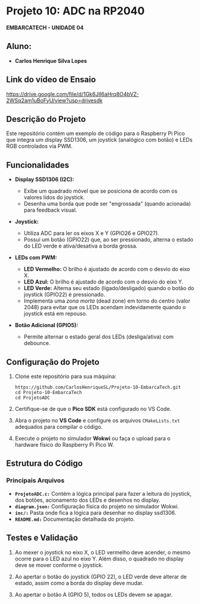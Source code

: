 # Projeto 10: **ADC na RP2040**
**EMBARCATECH - UNIDADE 04**

## Aluno: 
- **Carlos Henrique Silva Lopes**

## **Link do vídeo de Ensaio**
https://drive.google.com/file/d/1Gk6JlI6aHrq8O4bVZ-2WSq2am1uBoFyU/view?usp=drivesdk

## **Descrição do Projeto**
Este repositório contém um exemplo de código para o Raspberry Pi Pico que integra um display SSD1306, um joystick (analógico com botão) e LEDs RGB controlados via PWM.

## Funcionalidades

- **Display SSD1306 (I2C):**
  - Exibe um quadrado móvel que se posiciona de acordo com os valores lidos do joystick.
  - Desenha uma borda que pode ser "engrossada" (quando acionada) para feedback visual.

- **Joystick:**
  - Utiliza ADC para ler os eixos X e Y (GPIO26 e GPIO27).
  - Possui um botão (GPIO22) que, ao ser pressionado, alterna o estado do LED verde e ativa/desativa a borda grossa.

- **LEDs com PWM:**
  - **LED Vermelho:** O brilho é ajustado de acordo com o desvio do eixo X.
  - **LED Azul:** O brilho é ajustado de acordo com o desvio do eixo Y.
  - **LED Verde:** Alterna seu estado (ligado/desligado) quando o botão do joystick (GPIO22) é pressionado.
  - Implementa uma *zona morta* (dead zone) em torno do centro (valor 2048) para evitar que os LEDs acendam indevidamente quando o joystick está em repouso.

- **Botão Adicional (GPIO5):**
  - Permite alternar o estado geral dos LEDs (desliga/ativa) com debounce.


## Configuração do Projeto

1. Clone este repositório para sua máquina:

   ```
   https://github.com/CarlosHenriqueSL/Projeto-10-EmbarcaTech.git
   cd Projeto-10-EmbarcaTech
   cd ProjetoADC
   ```

2. Certifique-se de que o **Pico SDK** está configurado no VS Code.

3. Abra o projeto no **VS Code** e configure os arquivos `CMakeLists.txt` adequados para compilar o código.

4. Execute o projeto no simulador **Wokwi** ou faça o upload para o hardware físico do Raspberry Pi Pico W.


## Estrutura do Código

### Principais Arquivos
- **`ProjetoADC.c:`** Contém a lógica principal para fazer a leitura do joystick, dos botões, acionamento dos LEDs e desenhos no display.
- **`diagram.json:`** Configuração física do projeto no simulador Wokwi.
- **`inc/:`** Pasta onde fica a lógica para desenhar no display ssd1306.
- **`README.md:`** Documentação detalhada do projeto.


## Testes e Validação

1. Ao mexer o joystick no eixo X, o LED vermelho deve acender, o mesmo ocorre para o LED azul no eixo Y. Além disso, o quadrado no display deve se mover conforme o joystick.

2. Ao apertar o botão do joystick (GPIO 22), o LED verde deve alterar de estado, assim como a borda do display deve mudar.

3. Ao apertar o botão A (GPIO 5), todos os LEDs devem se apagar.

